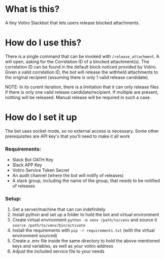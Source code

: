 # What is this?

A tiny Votiro Slackbot that lets users release blocked attachments.

# How do I use this?

There is a single command that can be invoked with `/release_attachment`. A will open, asking for the Correlation ID of a blocked attachment(s). The correlation ID can be found in the default block noticed provided by Votiro. Given a valid correlation ID, the bot will release the withheld attachments to the original recipient (assuming there is only 1 valid release candidate).

NOTE: In its curent iteration, there is a limitation that it can only release files if there is only one valid release candidate/recipient. If multiple are present, nothing will be released. Manual release will be required in such a case.

# How do I set it up

The bot uses socket mode, so no external access is necessary. Some other prerequisites are API key's that you'll need to make it all work

### Requirements:

- Slack Bot OATH Key
- Slack APP Key
- Votiro Service Token Secret
- An audit channel (where the bot will notify of releases)
- A slack group, including the name of the group, that needs to be notified of releases

### Setup:

1. Get a server/machine that can run indefinitely
2. Install python and set up a folder to hold the bot and virtual environment
3. Create virtual environment `python -m venv /path/to/venv` and source it `source /path/to/venv/bin/activate`
4. Install the requirements with `pip -r requirements.txt` (with the virtual environment sourced)
5. Create a .env file inside the same directory to hold the above-mentioned keys and variables, as well as your votiro address
6. Adjust the included service file to your needs
